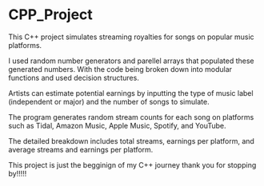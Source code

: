 # CPP_Project
This C++ project simulates streaming royalties for songs on popular music platforms. 

I used random number generators and parellel arrays that populated these generated numbers. With the code being broken down into modular functions and used decision structures. 

Artists can estimate potential earnings by inputting the type of music label (independent or major) and the number of songs to simulate. 

The program generates random stream counts for each song on platforms such as Tidal, Amazon Music, Apple Music, Spotify, and YouTube. 

The detailed breakdown includes total streams, earnings per platform, and average streams and earnings per platform.

This project is just the begginign of my C++ journey thank you for stopping by!!!!!
